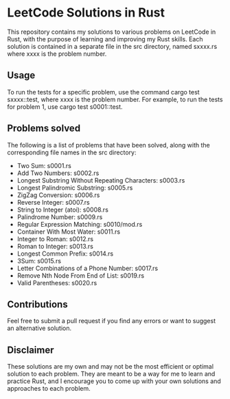 # LeetCode Solutions in Rust
This repository contains my solutions to various problems on LeetCode in Rust, with the purpose of learning and improving my Rust skills. Each solution is contained in a separate file in the src directory, named sxxxx.rs where xxxx is the problem number.

## Usage
To run the tests for a specific problem, use the command cargo test sxxxx::test, where xxxx is the problem number. For example, to run the tests for problem 1, use cargo test s0001::test.

## Problems solved
The following is a list of problems that have been solved, along with the corresponding file names in the src directory:

- Two Sum: s0001.rs
- Add Two Numbers: s0002.rs
- Longest Substring Without Repeating Characters: s0003.rs
- Longest Palindromic Substring: s0005.rs
- ZigZag Conversion: s0006.rs
- Reverse Integer: s0007.rs
- String to Integer (atoi): s0008.rs
- Palindrome Number: s0009.rs
- Regular Expression Matching: s0010/mod.rs
- Container With Most Water: s0011.rs
- Integer to Roman: s0012.rs
- Roman to Integer: s0013.rs
- Longest Common Prefix: s0014.rs
- 3Sum: s0015.rs
- Letter Combinations of a Phone Number: s0017.rs
- Remove Nth Node From End of List: s0019.rs
- Valid Parentheses: s0020.rs
## Contributions
Feel free to submit a pull request if you find any errors or want to suggest an alternative solution.

## Disclaimer
These solutions are my own and may not be the most efficient or optimal solution to each problem. They are meant to be a way for me to learn and practice Rust, and I encourage you to come up with your own solutions and approaches to each problem.